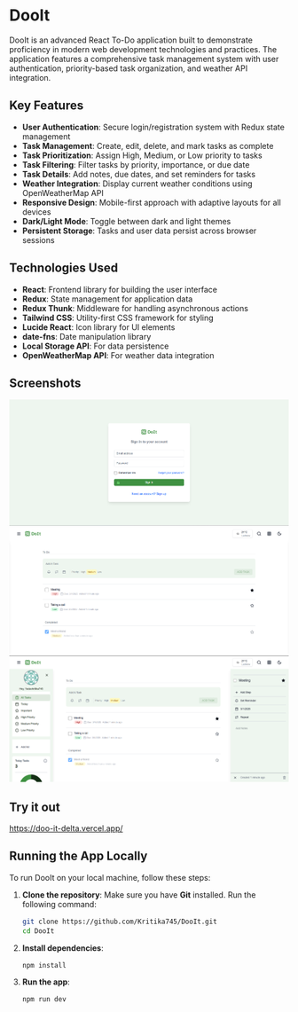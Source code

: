 # DooIt

DooIt is an advanced React To-Do application built to demonstrate proficiency in modern web development technologies and practices. The application features a comprehensive task management system with user authentication, priority-based task organization, and weather API integration.

## Key Features

- **User Authentication**: Secure login/registration system with Redux state management
- **Task Management**: Create, edit, delete, and mark tasks as complete
- **Task Prioritization**: Assign High, Medium, or Low priority to tasks
- **Task Filtering**: Filter tasks by priority, importance, or due date
- **Task Details**: Add notes, due dates, and set reminders for tasks
- **Weather Integration**: Display current weather conditions using OpenWeatherMap API
- **Responsive Design**: Mobile-first approach with adaptive layouts for all devices
- **Dark/Light Mode**: Toggle between dark and light themes
- **Persistent Storage**: Tasks and user data persist across browser sessions

## Technologies Used

- **React**: Frontend library for building the user interface
- **Redux**: State management for application data
- **Redux Thunk**: Middleware for handling asynchronous actions
- **Tailwind CSS**: Utility-first CSS framework for styling
- **Lucide React**: Icon library for UI elements
- **date-fns**: Date manipulation library
- **Local Storage API**: For data persistence
- **OpenWeatherMap API**: For weather data integration

## Screenshots

![img1](/public/SS1.png)
![img2](/public/SS2.png)
![img3](/public/SS3.png)


## Try it out
https://doo-it-delta.vercel.app/


## Running the App Locally

To run DooIt on your local machine, follow these steps:

1. **Clone the repository**:
   Make sure you have **Git** installed. Run the following command:

   ```sh
   git clone https://github.com/Kritika745/DooIt.git
   cd DooIt
   ```

2. **Install dependencies**:
   ```sh
   npm install
   ```

3. **Run the app**:
   ```sh
   npm run dev
   ```
